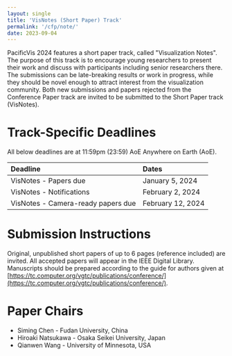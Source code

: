 ```yaml
---
layout: single
title: 'VisNotes (Short Paper) Track'
permalink: '/cfp/note/'
date: 2023-09-04
---
```


PacificVis 2024 features a short paper track, called "Visualization Notes". The purpose of this track is to encourage young researchers to present their work and discuss with participants including senior researchers there. The submissions can be late-breaking results or work in progress, while they should be novel enough to attract interest from the visualization community. Both new submissions and papers rejected from the Conference Paper track are invited to be submitted to the Short Paper track (VisNotes).


# Track-Specific Deadlines

All below deadlines are at 11:59pm (23:59) AoE Anywhere on Earth (AoE).

| Deadline | Dates |
| :------- | :---- |
VisNotes - Papers due | January 5, 2024
VisNotes - Notifications | February 2, 2024
VisNotes - Camera-ready papers due | February 12, 2024

# Submission Instructions

Original, unpublished short papers of up to 6 pages (reference included) are invited. All accepted papers will appear in the IEEE Digital Library. Manuscripts should be prepared according to the guide for authors given at [https://tc.computer.org/vgtc/publications/conference/](https://tc.computer.org/vgtc/publications/conference/).

# Paper Chairs

- Siming Chen       - Fudan University,        China
- Hiroaki Natsukawa - Osaka Seikei University, Japan
- Qianwen Wang      - University of Minnesota, USA


